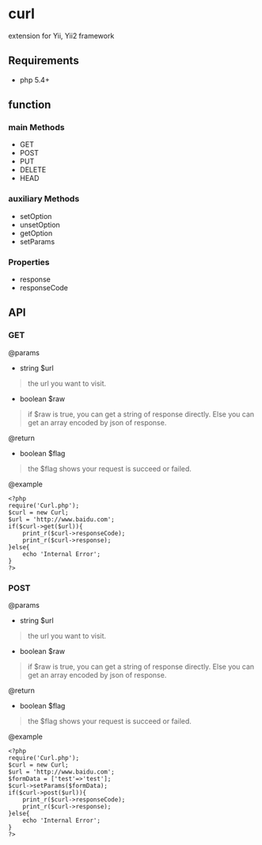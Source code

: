 curl
====
extension for Yii, Yii2 framework

## Requirements
- php 5.4+

## function

### main Methods
* GET
* POST
* PUT
* DELETE
* HEAD

### auxiliary Methods
* setOption
* unsetOption
* getOption
* setParams

### Properties
* response
* responseCode

## API
### GET
@params  

* string $url  
>the url you want to visit. 

* boolean $raw  
>if $raw is true, you can get a string of response directly. Else you can get an array encoded by json of response.

@return

* boolean $flag  
>the $flag shows your request is succeed or failed.

@example
```
<?php
require('Curl.php');
$curl = new Curl;
$url = 'http://www.baidu.com';
if($curl->get($url)){
	print_r($curl->responseCode);
	print_r($curl->response);
}else{
	echo 'Internal Error';
}
?>
```

### POST
@params  

* string $url  
>the url you want to visit. 

* boolean $raw  
>if $raw is true, you can get a string of response directly. Else you can get an array encoded by json of response.

@return

* boolean $flag  
>the $flag shows your request is succeed or failed.  

@example
```
<?php
require('Curl.php');
$curl = new Curl;
$url = 'http://www.baidu.com';
$formData = ['test'=>'test'];
$curl->setParams($formData);
if($curl->post($url)){
	print_r($curl->responseCode);
	print_r($curl->response);
}else{
	echo 'Internal Error';
}
?>
```